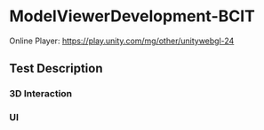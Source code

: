 # ModelViewerDevelopment-BCIT

Online Player: https://play.unity.com/mg/other/unitywebgl-24

## Test Description

### 3D Interaction

### UI
